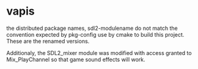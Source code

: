 # vapis

the distributed package names, sdl2-modulename do not match the convention
expected by pkg-config use by cmake to build this project. These are the renamed versions.

Additionaly, the SDL2_mixer module was modified with access granted to Mix_PlayChannel so 
that game sound effects will work.